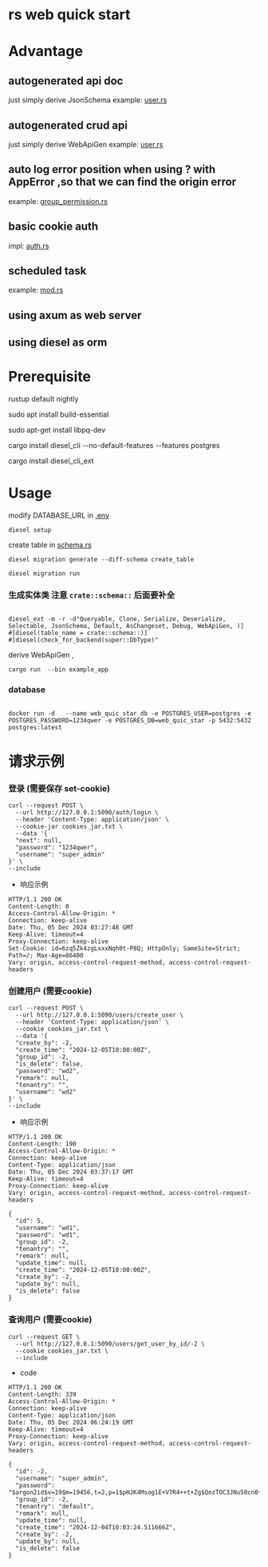 # rs web quick start

# Advantage
## autogenerated api doc
just simply derive JsonSchema
example: [user.rs](src%2Fdb_models%2Fuser.rs)

## autogenerated crud api
just simply derive WebApiGen
example: [user.rs](src%2Fdb_models%2Fuser.rs)

## auto log error position when using ? with AppError ,so that we can find the origin error
example: [group_permission.rs](src%2Fapi%2Fgroup_permission.rs)

## basic cookie auth
impl: [auth.rs](src%2Fframework%2Fauth.rs)


## scheduled task
example: [mod.rs](src%2Fscheduled_task%2Fmod.rs)

## using axum as web server

## using diesel as orm


# Prerequisite
rustup default nightly

sudo apt install build-essential

sudo apt-get install libpq-dev

cargo install diesel_cli --no-default-features --features postgres

cargo install diesel_cli_ext

# Usage

modify DATABASE_URL in [.env](..%2F.env)
```shell
diesel setup
```

create table in [schema.rs](schema.rs)

```shell
diesel migration generate --diff-schema create_table

diesel migration run

```

### 生成实体类 注意 `crate::schema::` 后面要补全
```shell

diesel_ext -m -r -d"Queryable, Clone, Serialize, Deserialize, Selectable, JsonSchema, Default, AsChangeset, Debug, WebApiGen, )]
#[diesel(table_name = crate::schema::)]
#[diesel(check_for_backend(super::DbType)"

```

derive     WebApiGen ,

```shell
cargo run  --bin example_app
```


### database
```shell

docker run -d   --name web_quic_star_db -e POSTGRES_USER=postgres -e POSTGRES_PASSWORD=1234qwer -e POSTGRES_DB=web_quic_star -p 5432:5432 postgres:latest

```

# 请求示例

### 登录 (需要保存 set-cookie)
```shell
curl --request POST \
  --url http://127.0.0.1:5090/auth/login \
  --header 'Content-Type: application/json' \
  --cookie-jar cookies_jar.txt \
  --data '{
  "next": null,
  "password": "1234qwer",
  "username": "super_admin"
}' \
--include
```

- 响应示例
```shell
HTTP/1.1 200 OK
Content-Length: 0
Access-Control-Allow-Origin: *
Connection: keep-alive
Date: Thu, 05 Dec 2024 03:27:48 GMT
Keep-Alive: timeout=4
Proxy-Connection: keep-alive
Set-Cookie: id=6zq5Zk4zgLxxxNqh0t-P8Q; HttpOnly; SameSite=Strict; Path=/; Max-Age=86400
Vary: origin, access-control-request-method, access-control-request-headers

```

### 创建用户 (需要cookie)
```shell
curl --request POST \
  --url http://127.0.0.1:5090/users/create_user \
  --header 'Content-Type: application/json' \
  --cookie cookies_jar.txt \
  --data '{
  "create_by": -2,
  "create_time": "2024-12-05T10:00:00Z",
  "group_id": -2,
  "is_delete": false,
  "password": "wd2",
  "remark": null,
  "tenantry": "",
  "username": "wd2"
}' \
--include
```

- 响应示例
```shell
HTTP/1.1 200 OK
Content-Length: 190
Access-Control-Allow-Origin: *
Connection: keep-alive
Content-Type: application/json
Date: Thu, 05 Dec 2024 03:37:17 GMT
Keep-Alive: timeout=4
Proxy-Connection: keep-alive
Vary: origin, access-control-request-method, access-control-request-headers

{
  "id": 5,
  "username": "wd1",
  "password": "wd1",
  "group_id": -2,
  "tenantry": "",
  "remark": null,
  "update_time": null,
  "create_time": "2024-12-05T10:00:00Z",
  "create_by": -2,
  "update_by": null,
  "is_delete": false
}

```

### 查询用户 (需要cookie)

```shell
curl --request GET \
  --url http://127.0.0.1:5090/users/get_user_by_id/-2 \
  --cookie cookies_jar.txt \
  --include

```

- code

```shell
HTTP/1.1 200 OK
Content-Length: 339
Access-Control-Allow-Origin: *
Connection: keep-alive
Content-Type: application/json
Date: Thu, 05 Dec 2024 06:24:19 GMT
Keep-Alive: timeout=4
Proxy-Connection: keep-alive
Vary: origin, access-control-request-method, access-control-request-headers

{
  "id": -2,
  "username": "super_admin",
  "password": "$argon2id$v=19$m=19456,t=2,p=1$pHJK4Msog1E+V7R4++t+Zg$QnzTOC3JNu50cn0fJcdO5P33WnUUeQRK3oa9M054nko",
  "group_id": -2,
  "tenantry": "default",
  "remark": null,
  "update_time": null,
  "create_time": "2024-12-04T10:03:24.511666Z",
  "create_by": -2,
  "update_by": null,
  "is_delete": false
}

```

